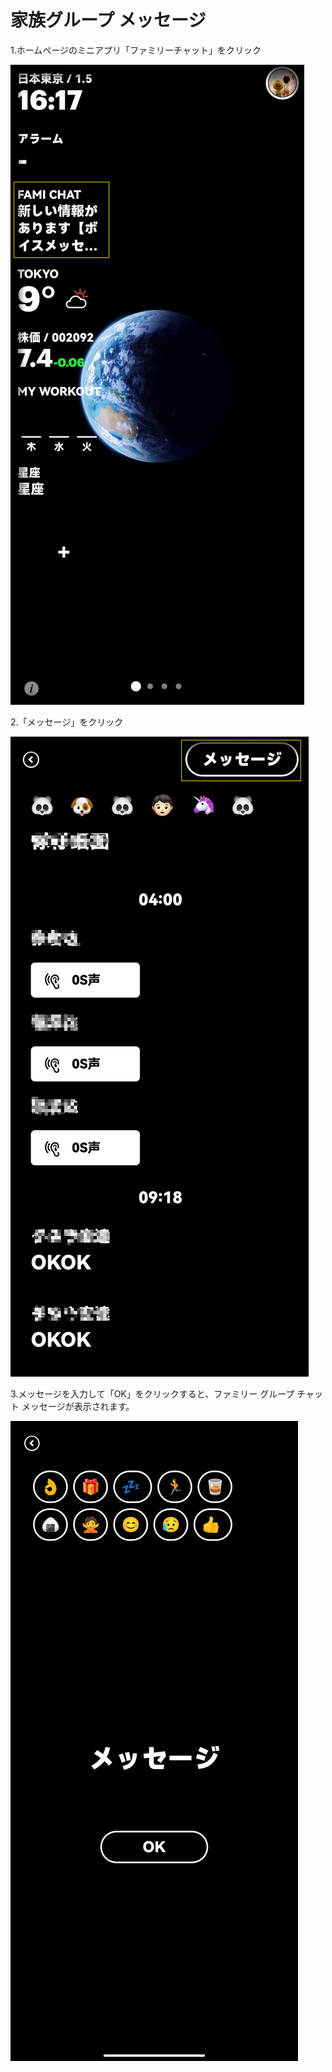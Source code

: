 # 家族グループ メッセージ

1.ホームページのミニアプリ「ファミリーチャット」をクリック

![image-20230106172454295](images/message/image-20230106172454295.png)

2.「メッセージ」をクリック

![image-20230106172621350](images/message/image-20230106172621350.png)

3.メッセージを入力して「OK」をクリックすると、ファミリー グループ チャット メッセージが表示されます。

![Screenshot_2023-01-06-14-50-08-163_com.niix.pad](images/message/Screenshot_2023-01-06-14-50-08-163_com.niix.pad.jpg)